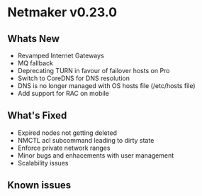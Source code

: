
# Netmaker v0.23.0

## Whats New
- Revamped Internet Gateways
- MQ fallback
- Deprecating TURN in favour of failover hosts on Pro
- Switch to CoreDNS for DNS resolution
- DNS is no longer managed with OS hosts file (/etc/hosts file)
- Add support for RAC on mobile

## What's Fixed
- Expired nodes not getting deleted
- NMCTL acl subcommand leading to dirty state
- Enforce private network ranges
- Minor bugs and enhacements with user management
- Scalability issues

## Known issues

